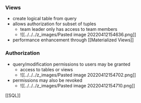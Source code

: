 ### Views
+ create logical table from query
+ allows authorization for subset of tuples
	+ team leader only has access to team members
	+ ![[../../../z_images/Pasted image 20220412154636.png]]
+ performance enhancement through [[Materialized Views]]

### Authorization
+ query/modification permissions to users may be granted
	+ access to tables or views
	+ ![[../../../z_images/Pasted image 20220412154702.png]]
+ permissions may also be revoked
	+ ![[../../../z_images/Pasted image 20220412154710.png]]

[[SQL]]
